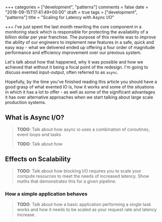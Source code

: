+++
categories = ["development", "patterns"]
comments = false
date = "2018-09-15T17:41:49+00:00"
draft = true
tags = ["development", "patterns"]
title = "Scaling for Latency with Async I/O"

+++
I've just spent the last month rewriting the core component in a monitoring stack which is responsible for protecting the availability of a billion dollar per year franchise. The purpose of this rewrite was to improve the ability of our engineers to implement new features in a safe, quick and easy way - what we delivered ended up offering a four order of magnitude performance and efficiency improvement over our previous system.

Let's talk about how that happened, why it was possible and how we achieved that without it being a focal point of the redesign. I'm going to discuss evented input-output, often referred to as `async`.

Hopefully, by the time you've finished reading this article you should have a good grasp of what evented IO is, how it works and some of the situations in which it has a lot to offer - as well as some of the significant advantages it has over alternative approaches when we start talking about large scale production systems.

<!-- more -->

## What is Async I/O?

> **TODO**: Talk about how async io uses a combination of coroutines, event loops and tasks
>
> **TODO**: Talk about how 

## Effects on Scalability

> **TODO**: Talk about how blocking I/O requires you to scale your compute resources to meet the needs of increased latency. Show maths that demonstrates this for a given pipeline.

### How a simple application behaves

> **TODO**: Talk about how a basic application performing a single task works and how it needs to be scaled as your request rate and latency increase.